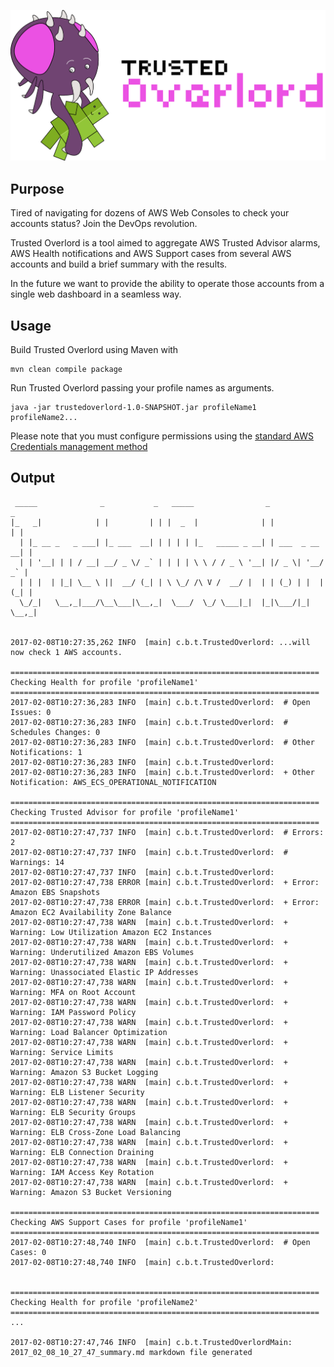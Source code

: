 ![Logo](static/logo.png "Trusted Overlord")

## Purpose

Tired of navigating for dozens of AWS Web Consoles to check your accounts status? Join the DevOps revolution.

Trusted Overlord is a tool aimed to aggregate AWS Trusted Advisor alarms, AWS Health notifications and AWS Support cases
from several AWS accounts and build a brief summary with the results.

In the future we want to provide the ability to operate those accounts from a single web dashboard in a seamless way.

## Usage

Build Trusted Overlord using Maven with

```
mvn clean compile package
```

Run Trusted Overlord passing your profile names as arguments.

```
java -jar trustedoverlord-1.0-SNAPSHOT.jar profileName1 profileName2...
```

Please note that you must configure permissions using the [standard AWS Credentials management method](https://aws.amazon.com/blogs/security/a-new-and-standardized-way-to-manage-credentials-in-the-aws-sdks/)

## Output

```
 _____              _           _   _____                _               _
|_   _|            | |         | | |  _  |              | |             | |
  | |_ __ _   _ ___| |_ ___  __| | | | | |_   _____ _ __| | ___  _ __ __| |
  | | '__| | | / __| __/ _ \/ _` | | | | \ \ / / _ \ '__| |/ _ \| '__/ _` |
  | | |  | |_| \__ \ ||  __/ (_| | \ \_/ /\ V /  __/ |  | | (_) | |  |(_| |
  \_/_|   \__,_|___/\__\___|\__,_|  \___/  \_/ \___|_|  |_|\___/|_|  \__,_|


2017-02-08T10:27:35,262 INFO  [main] c.b.t.TrustedOverlord: ...will now check 1 AWS accounts.

=====================================================================
Checking Health for profile 'profileName1'
=====================================================================
2017-02-08T10:27:36,283 INFO  [main] c.b.t.TrustedOverlord:  # Open Issues: 0
2017-02-08T10:27:36,283 INFO  [main] c.b.t.TrustedOverlord:  # Schedules Changes: 0
2017-02-08T10:27:36,283 INFO  [main] c.b.t.TrustedOverlord:  # Other Notifications: 1
2017-02-08T10:27:36,283 INFO  [main] c.b.t.TrustedOverlord:
2017-02-08T10:27:36,283 INFO  [main] c.b.t.TrustedOverlord:  + Other Notification: AWS_ECS_OPERATIONAL_NOTIFICATION

=====================================================================
Checking Trusted Advisor for profile 'profileName1'
=====================================================================
2017-02-08T10:27:47,737 INFO  [main] c.b.t.TrustedOverlord:  # Errors: 2
2017-02-08T10:27:47,737 INFO  [main] c.b.t.TrustedOverlord:  # Warnings: 14
2017-02-08T10:27:47,737 INFO  [main] c.b.t.TrustedOverlord:
2017-02-08T10:27:47,738 ERROR [main] c.b.t.TrustedOverlord:  + Error: Amazon EBS Snapshots
2017-02-08T10:27:47,738 ERROR [main] c.b.t.TrustedOverlord:  + Error: Amazon EC2 Availability Zone Balance
2017-02-08T10:27:47,738 WARN  [main] c.b.t.TrustedOverlord:  + Warning: Low Utilization Amazon EC2 Instances
2017-02-08T10:27:47,738 WARN  [main] c.b.t.TrustedOverlord:  + Warning: Underutilized Amazon EBS Volumes
2017-02-08T10:27:47,738 WARN  [main] c.b.t.TrustedOverlord:  + Warning: Unassociated Elastic IP Addresses
2017-02-08T10:27:47,738 WARN  [main] c.b.t.TrustedOverlord:  + Warning: MFA on Root Account
2017-02-08T10:27:47,738 WARN  [main] c.b.t.TrustedOverlord:  + Warning: IAM Password Policy
2017-02-08T10:27:47,738 WARN  [main] c.b.t.TrustedOverlord:  + Warning: Load Balancer Optimization
2017-02-08T10:27:47,738 WARN  [main] c.b.t.TrustedOverlord:  + Warning: Service Limits
2017-02-08T10:27:47,738 WARN  [main] c.b.t.TrustedOverlord:  + Warning: Amazon S3 Bucket Logging
2017-02-08T10:27:47,738 WARN  [main] c.b.t.TrustedOverlord:  + Warning: ELB Listener Security
2017-02-08T10:27:47,738 WARN  [main] c.b.t.TrustedOverlord:  + Warning: ELB Security Groups
2017-02-08T10:27:47,738 WARN  [main] c.b.t.TrustedOverlord:  + Warning: ELB Cross-Zone Load Balancing
2017-02-08T10:27:47,738 WARN  [main] c.b.t.TrustedOverlord:  + Warning: ELB Connection Draining
2017-02-08T10:27:47,738 WARN  [main] c.b.t.TrustedOverlord:  + Warning: IAM Access Key Rotation
2017-02-08T10:27:47,738 WARN  [main] c.b.t.TrustedOverlord:  + Warning: Amazon S3 Bucket Versioning

=====================================================================
Checking AWS Support Cases for profile 'profileName1'
=====================================================================
2017-02-08T10:27:48,740 INFO  [main] c.b.t.TrustedOverlord:  # Open Cases: 0
2017-02-08T10:27:48,740 INFO  [main] c.b.t.TrustedOverlord:


=====================================================================
Checking Health for profile 'profileName2'
=====================================================================
...

2017-02-08T10:27:47,746 INFO  [main] c.b.t.TrustedOverlordMain: 2017_02_08_10_27_47_summary.md markdown file generated 

```


